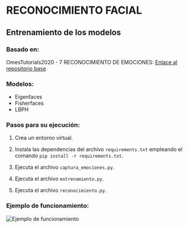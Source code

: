 # RECONOCIMIENTO FACIAL
## Entrenamiento de los modelos
### Basado en:
OmesTutorials2020 - 7 RECONOCIMIENTO DE EMOCIONES: 
[Enlace al repositorio base](https://github.com/GabySol/OmesTutorials2020/tree/master)

### Modelos:
- Eigenfaces
- Fisherfaces
- LBPH

### Pasos para su ejecución:
1. Crea un entorno virtual.
2. Instala las dependencias del archivo `requirements.txt` empleando el comando `pip install -r requirements.txt`.

3. Ejecuta el archivo `captura_emociones.py`.
4. Ejecuta el archivo `entrenamiento.py`.
5. Ejecuta el archivo `reconocimiento.py`.

### Ejemplo de funcionamiento:
![Ejemplo de funcionamiento](Demostracion.gif)